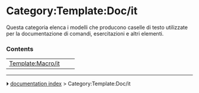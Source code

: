 # Category:Template:Doc/it
Questa categoria elenca i modelli che producono caselle di testo utilizzate per la documentazione di comandi, esercitazioni e altri elementi.

### Contents

|     |     |     |
| --- | --- | --- |
| [Template:Macro/it](Template_Macro/it.md) |



---
⏵ [documentation index](../README.md) > Category:Template:Doc/it
